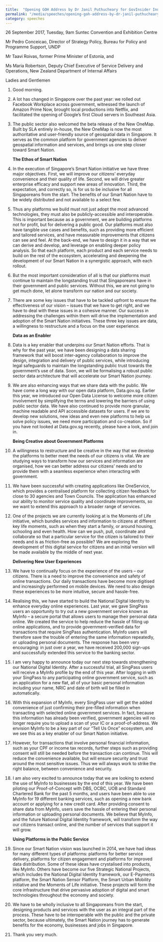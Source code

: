 ```yaml
---
title:  "Opening GOH Address by Dr Janil Puthucheary for GovInsider Innovation Labs World Conference 2017"
permalink: "/media/speeches/opening-goh-address-by-dr-janil-puthucheary"
category: speeches
---
```


26 September 2017, Tuesday, 9am
Suntec Convention and Exhibition Centre

Mr Pedro Conceicao, Director of Strategy Policy, Bureau for Policy and Programme Support, UNDP

Mr Taavi Roivas, former Prime Minister of Estonia, and

Ms Maria Robertson, Deputy Chief Executive of Service Delivery and Operations, New Zealand Department of Internal Affairs

Ladies and Gentlemen


1. Good morning.

2. A lot has changed in Singapore over the past year: we rolled out Facebook Workplace across government, witnessed the launch of Amazon Prime Now, brought local productions into Netflix, and facilitated the opening of Google’s first Cloud servers in Southeast Asia. 

3. The public sector also welcomed the beta release of the New OneMap. Built by SLA entirely in-house, the New OneMap is now the most authoritative and user-friendly source of geospatial data in Singapore. It serves as the common platform for government agencies to deliver geospatial information and services, and brings us one step closer toward Smart Nation.

    **The Ethos of Smart Nation**

4. In the execution of Singapore’s Smart Nation initiative we have three major objectives. First, we will improve our citizens’ everyday convenience and their quality of life. Second, we will drive greater enterprise efficacy and support new areas of innovation. Third, the expectation, and correctly so, is for us to be inclusive for all Singaporeans from the start. The benefits of our Smart Nation have to be widely distributed and not available to a select few.

5. Thus any platforms we build must not just adopt the most advanced technologies, they must also be publicly-accessible and interoperable. This is important because as a government, we are building platforms not for profit, but for delivering a public good. Our platforms must also have tangible use cases and benefits, such as providing more efficient and tailored services, and have measurable improvements that citizens can see and feel. At the back-end, we have to design it in a way that we can derive and develop, and leverage on enabling deeper policy analysis. So that each platform, each product and each service needs to build on the rest of the ecosystem, accelerating and deepening the development of our Smart Nation in a synergistic approach, with each rollout.

6. But the most important consideration of all is that our platforms must continue to maintain the longstanding trust that Singaporeans have in their government and public services. Without this, we are not going to get much done, let alone transform our nation and our society.

7. There are some key issues that have to be tackled upfront to ensure the effectiveness of our vision – issues that we have to get right, and we have to deal with these issues in a cohesive manner. Our success in addressing the challenges within them will drive the implementation and adoption of the Smart Nation initiatives. These three key issues are data, a willingness to restructure and a focus on the user experience.

    **Data as an Enabler**

8. Data is a key enabler that underpins our Smart Nation efforts. That is why for the past year, we have been designing a data sharing framework that will boost inter-agency collaboration to improve the design, integration and delivery of public services, while introducing legal safeguards to maintain the longstanding public trust towards the government’s use of data. Soon, we will be formalising a robust public sector data architecture that will accelerate our Smart Nation journey.

9. We are also enhancing ways that we share data with the public. We have come a long way with our open data platform, Data.gov.sg. Earlier this year, we introduced our Open Data License to welcome more citizen involvement by simplifying the terms and lowering the barriers of using public sector data. We have also continued to provide more granular, machine readable and API accessible datasets for users. If we are to develop new solutions, new ideas and even new platforms to help us solve policy issues, we need more participation and co-creation. So if you have not looked at Data.gov.sg recently, please have a look, and join in.

    **Being Creative about Government Platforms**

10. A willingness to restructure and be creative in the way that we develop the platforms to better meet the needs of our citizens is vital. We are studying ways to transform how our services and information are organised, how we can better address our citizens’ needs and to provide them with a seamless experience when interacting with government.

11. We have been successful with creating applications like OneService, which provides a centralised platform for collecting citizen feedback for close to 30 agencies and Town Councils. The application has enhanced our ability to monitor service quality and coordinate improvements, so we want to extend this approach to a broader range of services.

12. One of the projects we are currently looking at is the Moments of Life initiative, which bundles services and information to citizens at different key life moments, such as when they start a family, or around housing, schooling and even health. How can we push, pull, coordinate and collaborate so that a particular service for the citizen is tailored to their needs and is as friction-free as possible? We are exploring the development of this digital service for citizens and an initial version will be made available by the middle of next year.

    **Delivering New User Experiences**

13. We have to continually focus on the experience of the users – our citizens. There is a need to improve the convenience and safety of online transactions. Our daily transactions have become more digitised and increasingly performed on mobile devices. We need to also design these experiences to be more intuitive, secure and hassle-free.

14. Realising this, we have started to build the National Digital Identity to enhance everyday online experiences. Last year, we gave SingPass users an opportunity to try out a new government service known as MyInfo – a secure portal that allows users to manage their personal data online. We created the service to help reduce the hassle of filling up online applications, and to provide government-verified data for transactions that require SingPass authentication. MyInfo users will therefore save the trouble of entering the same information repeatedly, or uploading personal documents. The response has been very encouraging: in just over a year, we have received 200,000 sign-ups and successfully extended this service to the banking sector.

15. I am very happy to announce today our next step towards strengthening our National Digital Identity. After a successful trial, all SingPass users will receive a MyInfo profile by the end of this year. After logging in with your SingPass to any participating online government service, such as an application for a new flat, all of your basic personal information including your name, NRIC and date of birth will be filled in automatically.

16. With this expansion of MyInfo, every SingPass user will get the added convenience of just confirming their pre-filled information when transacting with selected online government services. In fact, because this information has already been verified, government agencies will no longer require you to upload a scan of your IC or a proof-of-address. We envision MyInfo to be a key part of our “Tell Us Once” ecosystem, and we see this as a key enabler of our Smart Nation initiative.

17. However, for transactions that involve personal financial information, such as your CPF or income tax records, further steps such as providing consent will still be needed before the transaction can continue. This will reduce the convenience available, but will ensure security and trust around the most sensitive issues. Thus we will always work to strike the right balance, between convenience and security.

18. I am also very excited to announce today that we are looking to extend the use of MyInfo to businesses by the end of this year. We have been piloting our Proof-of-Concept with DBS, OCBC, UOB and Standard Chartered Bank for the past 5 months, and users have been able to use MyInfo for 19 different banking services, such as opening a new bank account or applying for a new credit card. After providing consent to share data from MyInfo, users save the hassle of entering their personal information or uploading personal documents. We believe that MyInfo, and the future National Digital Identity framework, will transform the way our citizens transact online, and the number of services that support it will grow.

    **Using Platforms in the Public Service**

19. Since our Smart Nation vision was launched in 2014, we have had ideas for many different types of platforms: platforms for better service delivery, platforms for citizen engagement and platforms for improved data distribution. Some of these ideas have crystalised into products, like MyInfo. Others have become our five Strategic National Projects, which includes the National Digital Identity framework, our E-Payments platform, the Smart Nation Sensor Platform, the Smart Urban Mobility initiative and the Moments of Life initiative. These projects will form the core infrastructure that drive pervasive adoption of digital and smart technologies throughout the economy and society.

20. We have to be wholly inclusive to all Singaporeans from the start, designing products and services with the user as an integral part of the process. These have to be interoperable with the public and the private sector, because ultimately, the Smart Nation journey has to generate benefits for the economy, businesses and jobs in Singapore.

21. Thank you very much.
